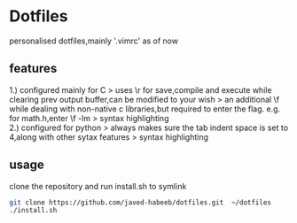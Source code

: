 # Dotfiles

personalised dotfiles,mainly '.vimrc' as of now

## features

1.) configured mainly for C
    > uses \r for save,compile and execute while clearing prev output buffer,can be modified to your wish
    > an additional \f while dealing with non-native c libraries,but required to enter the flag. e.g. for math.h,enter \f -lm
    > syntax highlighting	
2.) configured for python
    > always makes sure the tab indent space is set to 4,along with other sytax features
    > syntax highlighting

## usage

clone the repository and run install.sh to symlink 

```bash
git clone https://github.com/javed-habeeb/dotfiles.git	~/dotfiles
./install.sh
